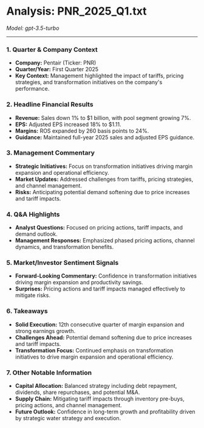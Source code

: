 # Analysis: PNR_2025_Q1.txt

*Model: gpt-3.5-turbo*

---

### 1. Quarter & Company Context
- **Company:** Pentair (Ticker: PNR)
- **Quarter/Year:** First Quarter 2025
- **Key Context:** Management highlighted the impact of tariffs, pricing strategies, and transformation initiatives on the company's performance.

### 2. Headline Financial Results
- **Revenue:** Sales down 1% to $1 billion, with pool segment growing 7%.
- **EPS:** Adjusted EPS increased 18% to $1.11.
- **Margins:** ROS expanded by 260 basis points to 24%.
- **Guidance:** Maintained full-year 2025 sales and adjusted EPS guidance.

### 3. Management Commentary
- **Strategic Initiatives:** Focus on transformation initiatives driving margin expansion and operational efficiency.
- **Market Updates:** Addressed challenges from tariffs, pricing strategies, and channel management.
- **Risks:** Anticipating potential demand softening due to price increases and tariff impacts.

### 4. Q&A Highlights
- **Analyst Questions:** Focused on pricing actions, tariff impacts, and demand outlook.
- **Management Responses:** Emphasized phased pricing actions, channel dynamics, and transformation benefits.

### 5. Market/Investor Sentiment Signals
- **Forward-Looking Commentary:** Confidence in transformation initiatives driving margin expansion and productivity savings.
- **Surprises:** Pricing actions and tariff impacts managed effectively to mitigate risks.

### 6. Takeaways
- **Solid Execution:** 12th consecutive quarter of margin expansion and strong earnings growth.
- **Challenges Ahead:** Potential demand softening due to price increases and tariff impacts.
- **Transformation Focus:** Continued emphasis on transformation initiatives to drive margin expansion and operational efficiency.

### 7. Other Notable Information
- **Capital Allocation:** Balanced strategy including debt repayment, dividends, share repurchases, and potential M&A.
- **Supply Chain:** Mitigating tariff impacts through inventory pre-buys, pricing actions, and channel management.
- **Future Outlook:** Confidence in long-term growth and profitability driven by strategic water strategy and execution.